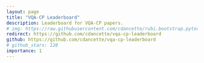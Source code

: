 ```yaml
---
layout: page
title: "VQA-CP Leaderboard"
description: Leaderboard for VQA-CP papers.
# img: https://raw.githubusercontent.com/cdancette/rubi.bootstrap.pytorch/master/assets/model_rubi.png
redirect: https://github.com/cdancette/vqa-cp-leaderboard
github: https://github.com/cdancette/vqa-cp-leaderboard
# github_stars: 128
importance: 1
---
```


